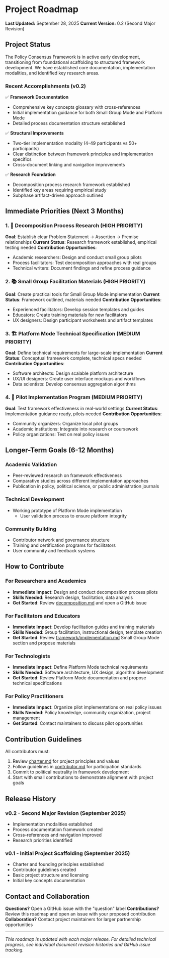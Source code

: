 # Project Roadmap

**Last Updated:** September 28, 2025
**Current Version:** 0.2 (Second Major Revision)

## Project Status

The Policy Consensus Framework is in active early development, transitioning from foundational scaffolding to structured framework development. We have established core documentation, implementation modalities, and identified key research areas.

### Recent Accomplishments (v0.2)

✅ **Framework Documentation**
- Comprehensive key concepts glossary with cross-references
- Initial implementation guidance for both Small Group Mode and Platform Mode
- Detailed process documentation structure established

✅ **Structural Improvements**
- Two-tier implementation modality (4-49 participants vs 50+ participants)
- Clear distinction between framework principles and implementation specifics
- Cross-document linking and navigation improvements

✅ **Research Foundation**
- Decomposition process research framework established
- Identified key areas requiring empirical study
- Subphase artifact-driven approach outlined

## Immediate Priorities (Next 3 Months)

### 1. 🔬 Decomposition Process Research (HIGH PRIORITY)
**Goal**: Establish clear Problem Statement → Assertion → Premise relationships
**Current Status**: Research framework established, empirical testing needed
**Contribution Opportunities**:
- Academic researchers: Design and conduct small group pilots
- Process facilitators: Test decomposition approaches with real groups
- Technical writers: Document findings and refine process guidance

### 2. 📚 Small Group Facilitation Materials (HIGH PRIORITY)
**Goal**: Create practical tools for Small Group Mode implementation
**Current Status**: Framework outlined, materials needed
**Contribution Opportunities**:
- Experienced facilitators: Develop session templates and guides
- Educators: Create training materials for new facilitators
- UX designers: Design participant worksheets and artifact templates

### 3. 🏗️ Platform Mode Technical Specification (MEDIUM PRIORITY)
**Goal**: Define technical requirements for large-scale implementation
**Current Status**: Conceptual framework complete, technical specs needed
**Contribution Opportunities**:
- Software architects: Design scalable platform architecture
- UX/UI designers: Create user interface mockups and workflows
- Data scientists: Develop consensus aggregation algorithms

### 4. 🧪 Pilot Implementation Program (MEDIUM PRIORITY)
**Goal**: Test framework effectiveness in real-world settings
**Current Status**: Implementation guidance ready, pilots needed
**Contribution Opportunities**:
- Community organizers: Organize local pilot groups
- Academic institutions: Integrate into research or coursework
- Policy organizations: Test on real policy issues

## Longer-Term Goals (6-12 Months)

### Academic Validation
- Peer-reviewed research on framework effectiveness
- Comparative studies across different implementation approaches
- Publication in policy, political science, or public administration journals

### Technical Development
- Working prototype of Platform Mode implementation
    - User validation process to ensure platform integrity 

### Community Building
- Contributor network and governance structure
- Training and certification programs for facilitators
- User community and feedback systems

## How to Contribute

### For Researchers and Academics
- **Immediate Impact**: Design and conduct decomposition process pilots
- **Skills Needed**: Research design, facilitation, data analysis
- **Get Started**: Review [decomposition.md](framework/processes/decomposition.md) and open a GitHub issue

### For Facilitators and Educators
- **Immediate Impact**: Develop facilitation guides and training materials
- **Skills Needed**: Group facilitation, instructional design, template creation
- **Get Started**: Review [framework/implementation.md](framework/implementation.md) Small Group Mode section and propose materials

### For Technologists
- **Immediate Impact**: Define Platform Mode technical requirements
- **Skills Needed**: Software architecture, UX design, algorithm development
- **Get Started**: Review Platform Mode documentation and propose technical specifications

### For Policy Practitioners
- **Immediate Impact**: Organize pilot implementations on real policy issues
- **Skills Needed**: Policy knowledge, community organization, project management
- **Get Started**: Contact maintainers to discuss pilot opportunities

## Contribution Guidelines

All contributors must:
1. Review [charter.md](charter.md) for project principles and values
2. Follow guidelines in [contributor.md](contributor.md) for participation standards
3. Commit to political neutrality in framework development
4. Start with small contributions to demonstrate alignment with project goals

## Release History

### v0.2 - Second Major Revision (September 2025)
- Implementation modalities established
- Process documentation framework created
- Cross-references and navigation improved
- Research priorities identified

### v0.1 - Initial Project Scaffolding (September 2025)
- Charter and founding principles established
- Contributor guidelines created
- Basic project structure and licensing
- Initial key concepts documentation

## Contact and Collaboration

**Questions?** Open a GitHub issue with the "question" label
**Contributions?** Review this roadmap and open an issue with your proposed contribution
**Collaboration?** Contact project maintainers for larger partnership opportunities

---

*This roadmap is updated with each major release. For detailed technical progress, see individual document revision histories and GitHub issue tracking.*